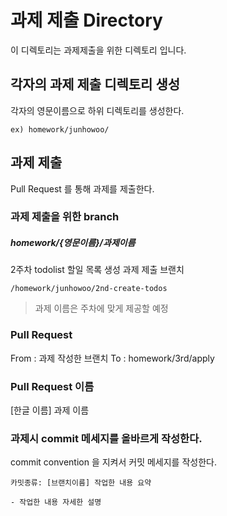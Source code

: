 # 과제 제출 Directory
이 디렉토리는 과제제출을 위한 디렉토리 입니다.

## 각자의 과제 제출 디렉토리 생성
각자의 영문이름으로 하위 디렉토리를 생성한다.
```plain
ex) homework/junhowoo/ 
```

## 과제 제출
Pull Request 를 통해 과제를 제출한다.
### 과제 제출을 위한 branch 
##### homework/{영문이름}/과제이름
2주차 todolist 할일 목록 생성 과제 제출 브랜치
```
/homework/junhowoo/2nd-create-todos
```
> 과제 이름은 주차에 맞게 제공할 예정
### Pull Request 
From : 과제 작성한 브랜치 
To : homework/3rd/apply

### Pull Request 이름
[한글 이름] 과제 이름

### 과제시 commit 메세지를 올바르게 작성한다.
commit convention 을 지켜서 커밋 메세지를 작성한다.
```text
카밋종류: [브랜치이름] 작업한 내용 요약

- 작업한 내용 자세한 설명
```